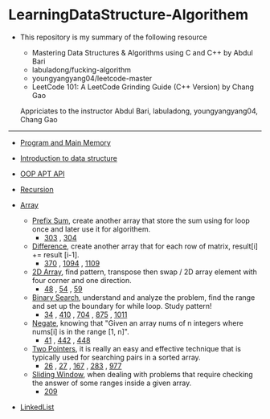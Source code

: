# LearningDataStructure-Algorithem
- This repository is my summary of the following resource
  - Mastering Data Structures & Algorithms using C and C++ by Abdul Bari
  - labuladong/fucking-algorithm
  - youngyangyang04/leetcode-master
  - LeetCode 101: A LeetCode Grinding Guide (C++ Version) by Chang Gao

  Appriciates to the instructor Abdul Bari, labuladong, youngyangyang04, Chang Gao 

---
* [Program and Main Memory](https://github.com/pingchihwang512/LearningDataStructure-Algorithem/blob/main/Data%20Strucute%20and%20Algorithem/Note/1_Program%26Main%20Memory/1_Program%26Main%20Memory.pdf)
* [Introduction to data structure](https://github.com/pingchihwang512/LearningDataStructure-Algorithem/blob/main/Data%20Strucute%20and%20Algorithem/Note/2_Introduction%20of%20data%20structure/2_Introduction%20of%20data%20structure.pdf)
* [OOP APT API](https://github.com/pingchihwang512/LearningDataStructure-Algorithem/tree/main/Data%20Strucute%20and%20Algorithem/Note/3_OOP%20ADT%20API)
* [Recursion](https://github.com/pingchihwang512/LearningDataStructure-Algorithem/tree/main/Data%20Strucute%20and%20Algorithem/Note/4_Recursion)

* [Array](https://github.com/pingchihwang512/LearningDataStructure-Algorithem/tree/main/Data%20Strucute%20and%20Algorithem/Note/5_Array)
    - [Prefix Sum](https://github.com/pingchihwang512/LearningDataStructure-Algorithem/tree/main/Data%20Strucute%20and%20Algorithem/Note/5_Array/LeetCode/prefixSum), create another array that store the sum using for loop once and later use it for algorithem.
      - [303](https://github.com/pingchihwang512/LearningDataStructure-Algorithem/blob/main/Data%20Strucute%20and%20Algorithem/Note/5_Array/LeetCode/prefixSum/303_RangeSumQueryImmutable.cpp) ,  [304](https://github.com/pingchihwang512/LearningDataStructure-Algorithem/blob/main/Data%20Strucute%20and%20Algorithem/Note/5_Array/LeetCode/prefixSum/304_RangeSumQuery2D.cpp)
    - [Difference](https://github.com/pingchihwang512/LearningDataStructure-Algorithem/tree/main/Data%20Strucute%20and%20Algorithem/Note/5_Array/LeetCode/difference), create another array that for each row of matrix, result[i] += result [i-1].
      - [370](https://github.com/pingchihwang512/LearningDataStructure-Algorithem/blob/main/Data%20Strucute%20and%20Algorithem/Note/5_Array/LeetCode/difference/370_RangeAddition.cpp) , [1094](https://github.com/pingchihwang512/LearningDataStructure-Algorithem/blob/main/Data%20Strucute%20and%20Algorithem/Note/5_Array/LeetCode/difference/1094_carPooling.cpp) , [1109](https://github.com/pingchihwang512/LearningDataStructure-Algorithem/blob/main/Data%20Strucute%20and%20Algorithem/Note/5_Array/LeetCode/difference/1109_corporateFlightBookings.cpp)
    - [2D Array](https://github.com/pingchihwang512/LearningDataStructure-Algorithem/tree/main/Data%20Strucute%20and%20Algorithem/Note/5_Array/LeetCode/2D_Array), find pattern, transpose then swap / 2D array element with four corner and one direction.
      - [48](https://github.com/pingchihwang512/LearningDataStructure-Algorithem/blob/main/Data%20Strucute%20and%20Algorithem/Note/5_Array/LeetCode/2D_Array/48_rotateImage.cpp) ,  [54](https://github.com/pingchihwang512/LearningDataStructure-Algorithem/blob/main/Data%20Strucute%20and%20Algorithem/Note/5_Array/LeetCode/2D_Array/54_spiralMatrixI.cpp) ,  [59](https://github.com/pingchihwang512/LearningDataStructure-Algorithem/blob/main/Data%20Strucute%20and%20Algorithem/Note/5_Array/LeetCode/2D_Array/59_spiralMatrixII.cpp)    
    - [Binary Search](https://github.com/pingchihwang512/LearningDataStructure-Algorithem/tree/main/Data%20Strucute%20and%20Algorithem/Note/5_Array/LeetCode/binarySearch), understand and analyze the problem, find the range and set up the boundary for while loop. Study pattern!
      - [34](https://github.com/pingchihwang512/LearningDataStructure-Algorithem/blob/main/Data%20Strucute%20and%20Algorithem/Note/5_Array/LeetCode/binarySearch/34_findFirstLastPositionElementInSortedArray.cpp) , [410](https://github.com/pingchihwang512/LearningDataStructure-Algorithem/blob/main/Data%20Strucute%20and%20Algorithem/Note/5_Array/LeetCode/binarySearch/410_splitArrayLargestSum.cpp) , [704](https://github.com/pingchihwang512/LearningDataStructure-Algorithem/blob/main/Data%20Strucute%20and%20Algorithem/Note/5_Array/LeetCode/binarySearch/704_binarySearch.cpp) , [875](https://github.com/pingchihwang512/LearningDataStructure-Algorithem/blob/main/Data%20Strucute%20and%20Algorithem/Note/5_Array/LeetCode/binarySearch/875_kokoEatingBananas.cpp) , [1011](https://github.com/pingchihwang512/LearningDataStructure-Algorithem/blob/main/Data%20Strucute%20and%20Algorithem/Note/5_Array/LeetCode/binarySearch/1011_capacityShipPackagesWithinDDays.cpp) 
    - [Negate](https://github.com/pingchihwang512/LearningDataStructure-Algorithem/tree/main/Data%20Strucute%20and%20Algorithem/Note/5_Array/LeetCode/evaluate%26Negate), knowing that "Given an array nums of n integers where nums[i] is in the range [1, n]".
      - [41](https://github.com/pingchihwang512/LearningDataStructure-Algorithem/blob/main/Data%20Strucute%20and%20Algorithem/Note/5_Array/LeetCode/evaluate%26Negate/41_firstMissingPositive.cpp) , [442](https://github.com/pingchihwang512/LearningDataStructure-Algorithem/blob/main/Data%20Strucute%20and%20Algorithem/Note/5_Array/LeetCode/evaluate%26Negate/442_findAllDuplicatesInArray.cpp) , [448](https://github.com/pingchihwang512/LearningDataStructure-Algorithem/blob/main/Data%20Strucute%20and%20Algorithem/Note/5_Array/LeetCode/evaluate%26Negate/448_allNumbersDisappearedInArray.cpp)  
    - [Two Pointers](https://github.com/pingchihwang512/LearningDataStructure-Algorithem/tree/main/Data%20Strucute%20and%20Algorithem/Note/5_Array/LeetCode/twoPointers), it is really an easy and effective technique that is typically used for searching pairs in a sorted array.
      - [26](https://github.com/pingchihwang512/LearningDataStructure-Algorithem/blob/main/Data%20Strucute%20and%20Algorithem/Note/5_Array/LeetCode/twoPointers/26_removeDuplicatesFromSortedArray.cpp) , [27](https://github.com/pingchihwang512/LearningDataStructure-Algorithem/blob/main/Data%20Strucute%20and%20Algorithem/Note/5_Array/LeetCode/twoPointers/27_removeElement.cpp) , [167](https://github.com/pingchihwang512/LearningDataStructure-Algorithem/blob/main/Data%20Strucute%20and%20Algorithem/Note/5_Array/LeetCode/twoPointers/167_twoSum2_inputArrayIsSorted.cpp) , [283](https://github.com/pingchihwang512/LearningDataStructure-Algorithem/blob/main/Data%20Strucute%20and%20Algorithem/Note/5_Array/LeetCode/twoPointers/283_moveZeroes.cpp) , [977](https://github.com/pingchihwang512/LearningDataStructure-Algorithem/blob/main/Data%20Strucute%20and%20Algorithem/Note/5_Array/LeetCode/twoPointers/977_squareSortedArray.cpp)  
    - [Sliding Window](https://github.com/pingchihwang512/LearningDataStructure-Algorithem/tree/main/Data%20Strucute%20and%20Algorithem/Note/5_Array/LeetCode/sliding%20window), when dealing with problems that require checking the answer of some ranges inside a given array.
      - [209](https://github.com/pingchihwang512/LearningDataStructure-Algorithem/blob/main/Data%20Strucute%20and%20Algorithem/Note/5_Array/LeetCode/sliding%20window/209_minimumSizeSubarraySum.cpp)
  
* [LinkedList](https://github.com/pingchihwang512/LearningDataStructure-Algorithem/tree/main/Data%20Strucute%20and%20Algorithem/Note/6_linkedList)
